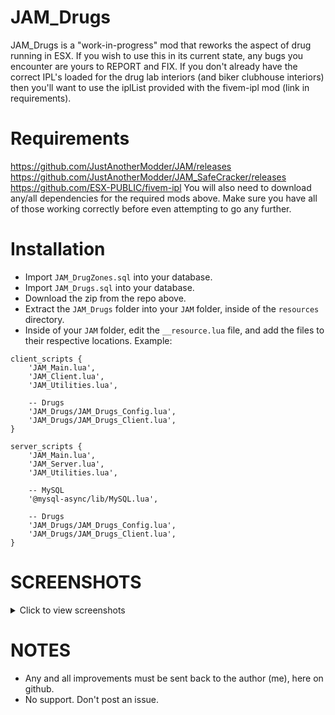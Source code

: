 # JAM_Drugs

JAM_Drugs is a "work-in-progress" mod that reworks the aspect of drug running in ESX. If you wish to use this in its current state, any bugs you encounter are yours to REPORT and FIX. If you don't already have the correct IPL's loaded for the drug lab interiors (and biker clubhouse interiors) then you'll want to use the iplList provided with the fivem-ipl mod (link in requirements).

# Requirements
https://github.com/JustAnotherModder/JAM/releases
https://github.com/JustAnotherModder/JAM_SafeCracker/releases
https://github.com/ESX-PUBLIC/fivem-ipl
You will also need to download any/all dependencies for the required mods above. Make sure you have all of those working correctly before even attempting to go any further.

# Installation
- Import `JAM_DrugZones.sql` into your database.
- Import `JAM_Drugs.sql` into your database.
- Download the zip from the repo above.
- Extract the `JAM_Drugs` folder into your `JAM` folder, inside of the `resources` directory.
- Inside of your `JAM` folder, edit the `__resource.lua` file, and add the files to their respective locations. Example:

```
client_scripts {
	'JAM_Main.lua',
	'JAM_Client.lua',
	'JAM_Utilities.lua',

	-- Drugs
	'JAM_Drugs/JAM_Drugs_Config.lua',
	'JAM_Drugs/JAM_Drugs_Client.lua',
}

server_scripts {	
	'JAM_Main.lua',
	'JAM_Server.lua',
	'JAM_Utilities.lua',

	-- MySQL
	'@mysql-async/lib/MySQL.lua',

	-- Drugs
	'JAM_Drugs/JAM_Drugs_Config.lua',
	'JAM_Drugs/JAM_Drugs_Client.lua',
}
```

# SCREENSHOTS
<details>
  <summary>Click to view screenshots</summary>
  
  - Purchase direct from gang manufacturing plants.
![alttext](https://i.imgur.com/hS59kyV.jpg)
![alttext](https://i.imgur.com/tAUbkkc.jpg)
![alttext](https://i.imgur.com/3n1haZe.jpg)
  
  - Or try to rob their supply.
![alttext](https://i.imgur.com/PJf3fyg.jpg)
![alttext](https://i.imgur.com/u2x8wOw.jpg)
![alttext](https://i.imgur.com/UnBuwJJ.jpg)

  - Sell to random NPCs for more smaller deals and larger profit, or to gangs for bulk sales - but be careful, gangs might try to rob you and pedestrians might try to attack you or rat you out to the police!
![alttext](https://i.imgur.com/MQ6eU32.jpg)
![alttext](https://i.imgur.com/jQORGS8.jpg)
</details>

# NOTES
- Any and all improvements must be sent back to the author (me), here on github.
- No support. Don't post an issue.
